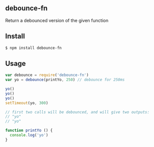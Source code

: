## debounce-fn

Return a debounced version of the given function

## Install

```bash
$ npm install debounce-fn
```

## Usage

```js
var debounce = require('debounce-fn')
var yo = debounce(printYo, 250) // debounce for 250ms

yo()
yo()
yo()
setTimeout(yo, 300)

// first two calls will be debounced, and will give two outputs:
// "yo"
// "yo"

function printYo () {
  console.log('yo')
}
```
